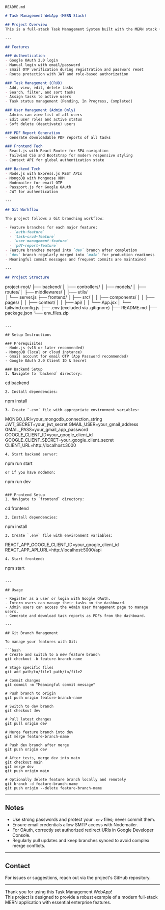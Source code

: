 `README.md`
```md
# Task Management WebApp (MERN Stack)

## Project Overview
This is a full-stack Task Management System built with the MERN stack (MongoDB, Express.js, React.js, Node.js). The application supports user authentication (with Google OAuth and manual email-password login with email OTP verification), task management with CRUD operations, PDF report generation, and user management features accessible to admins.

---

## Features

### Authentication
- Google OAuth 2.0 login
- Manual login with email/password
- Email OTP verification during registration and password reset
- Route protection with JWT and role-based authorization

### Task Management (CRUD)
- Add, view, edit, delete tasks
- Search, filter, and sort tasks
- Assign tasks to active users
- Task status management (Pending, In Progress, Completed)

### User Management (Admin Only)
- Admins can view list of all users
- Edit user roles and active status
- Soft delete (deactivate) users

### PDF Report Generation
- Generate downloadable PDF reports of all tasks

### Frontend Tech
- React.js with React Router for SPA navigation
- Tailwind CSS and Bootstrap for modern responsive styling
- Context API for global authentication state

### Backend Tech
- Node.js with Express.js REST APIs
- MongoDB with Mongoose ODM
- Nodemailer for email OTP
- Passport.js for Google OAuth
- JWT for authentication

---

## Git Workflow

The project follows a Git branching workflow:

- Feature branches for each major feature:
  - `auth-feature`
  - `task-crud-feature`
  - `user-management-feature`
  - `pdf-report-feature`
- Feature branches merged into `dev` branch after completion
- `dev` branch regularly merged into `main` for production readiness
- Meaningful commit messages and frequent commits are maintained

---

## Project Structure

```
project-root/
├── backend/
│   ├── controllers/
│   ├── models/
│   ├── routes/
│   ├── middlewares/
│   ├── utils/                 
│   └── server.js 
├── frontend/
│   ├── src/
│   │   ├── components/
│   │   ├── pages/
│   │   ├── context/
│   │   ├── api/
│   │   └── App.jsx
│   └── tailwind.config.js
├── .env (excluded via .gitignore)
├── README.md
├── package.json
└── env_files.zip
```

---

## Setup Instructions

### Prerequisites
- Node.js (v16 or later recommended)
- MongoDB (local or cloud instance)
- Gmail account for email OTP (App Password recommended)
- Google OAuth 2.0 Client ID & Secret

### Backend Setup
1. Navigate to `backend` directory:
   ```
   cd backend
   ```
2. Install dependencies:
   ```
   npm install
   ```
3. Create `.env` file with appropriate environment variables:
   ```
   MONGO_URI=your_mongodb_connection_string
   JWT_SECRET=your_jwt_secret
   GMAIL_USER=your_gmail_address
   GMAIL_PASS=your_gmail_app_password
   GOOGLE_CLIENT_ID=your_google_client_id
   GOOGLE_CLIENT_SECRET=your_google_client_secret
   CLIENT_URL=http://localhost:3000
   ```
4. Start backend server:
   ```
   npm run start
   ```
   or if you have nodemon:
   ```
   npm run dev
   ```

### Frontend Setup
1. Navigate to `frontend` directory:
   ```
   cd frontend
   ```
2. Install dependencies:
   ```
   npm install
   ```
3. Create `.env` file with environment variables:
   ```
   REACT_APP_GOOGLE_CLIENT_ID=your_google_client_id
   REACT_APP_API_URL=http://localhost:5000/api
   ```
4. Start frontend:
   ```
   npm start
   ```

---

## Usage

- Register as a user or login with Google OAuth.
- Intern users can manage their tasks on the dashboard.
- Admin users can access the Admin User Management page to manage users.
- Generate and download task reports as PDFs from the dashboard.

---

## Git Branch Management

To manage your features with Git:

```bash
# Create and switch to a new feature branch
git checkout -b feature-branch-name

# Stage specific files
git add path/to/file1 path/to/file2

# Commit changes
git commit -m "Meaningful commit message"

# Push branch to origin
git push origin feature-branch-name

# Switch to dev branch
git checkout dev

# Pull latest changes
git pull origin dev

# Merge feature branch into dev
git merge feature-branch-name

# Push dev branch after merge
git push origin dev

# After tests, merge dev into main
git checkout main
git merge dev
git push origin main

# Optionally delete feature branch locally and remotely
git branch -d feature-branch-name
git push origin --delete feature-branch-name
```

---

## Notes

- Use strong passwords and protect your `.env` files; never commit them.
- Ensure email credentials allow SMTP access with Nodemailer.
- For OAuth, correctly set authorized redirect URIs in Google Developer Console.
- Regularly pull updates and keep branches synced to avoid complex merge conflicts.

---

## Contact

For issues or suggestions, reach out via the project's GitHub repository.

---

Thank you for using this Task Management WebApp!  
This project is designed to provide a robust example of a modern full-stack MERN application with essential enterprise features.

```